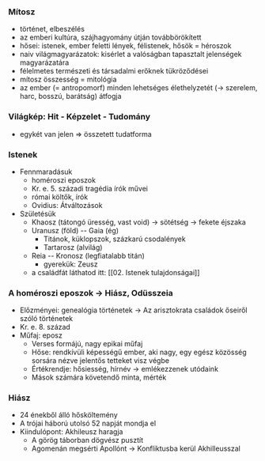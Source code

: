 ### Mítosz
- történet, elbeszélés
- az emberi kultúra, szájhagyomány útján továbbörökített
- hősei: istenek, ember feletti lények, félistenek, hősök = héroszok
- naiv világmagyarázatok: kisérlet a valóságban tapasztalt jelenségek magyarázatára
- félelmetes természeti és társadalmi erőknek tükröződései
- mítosz összesség = mitológia
- az ember (= antropomorf) minden lehetséges élethelyzetét (→ szerelem, harc, bosszú, barátság) átfogja

### Világkép: Hit - Képzelet - Tudomány
- egykét van jelen ⇒ összetett tudatforma

### Istenek
- Fennmaradásuk
	- homéroszi eposzok
	- Kr. e. 5. századi tragédia írók művei
	- római költők, írók
	- Ovidius: Átváltozások
- Születésük
	- Khaosz (tátongó üresség, vast void)
		→ sötétség
		→ fekete éjszaka
	- Uranusz (föld) -- Gaia (ég)
		- Titánok, küklopszok, százkarú csodalények
		- Tartarosz (alvilág)
	- Reia  --  Kronosz (legfiatalabb titán)
		- gyerekük: Zeusz
	- a családfát láthatod itt: [[02. Istenek tulajdonságai]]

### A homéroszi eposzok -> Hiász, Odüsszeia
- Előzményei: genealógia történetek -> Az arisztokrata családok őseiről szóló történetek
- Kr. e. 8. század
- Műfaj: eposz
	- Verses formájú, nagy epikai műfaj
	- Hőse: rendkívüli képességű ember, aki nagy, egy egész közösség sorsára nézve jelentős tetteket visz végbe
	- Értékrendje: hősiesség, hírnév -> emlékezzenek utódaink
	- Mások számára követendő minta, mérték

### Hiász
- 24 énekből álló hősköltemény
- A trójai háború utolsó 52 napját mondja el
- Kiindulópont: Akhileusz haragja
	- A görög táborban dögvész pusztít
	- Agomenán megsérti Apollónt -> Konfliktusba kerül Akhilleusszal

